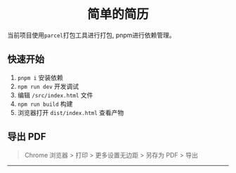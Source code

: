 <h1 align="center">简单的简历</h1>

当前项目使用`parcel`打包工具进行打包, pnpm进行依赖管理。    

## 快速开始

1. `pnpm i` 安装依赖
2. `npm run dev` 开发调试
3. 编辑 `/src/index.html` 文件
4. `npm run build` 构建
5. 浏览器打开 `dist/index.html` 查看产物

## 导出 PDF

> Chrome 浏览器 > 打印 > 更多设置无边距 > 另存为 PDF > 导出

---
